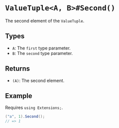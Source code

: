 # `ValueTuple<A, B>#Second()`

The second element of the `ValueTuple`.

## Types

* `A`: The `first` type parameter.
* `B`: The `second` type parameter.

## Returns

* `(A)`: The second element.

## Example

Requires `using Extensions;`.

```csharp
("a", 1).Second();
// => 1
```

